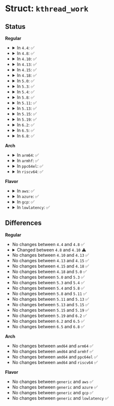 # Struct: <code>kthread_work</code>

## Status
<b>Regular</b>
<ul>
<li>
<details>
<summary>In <code>4.4</code>: ✅</summary>

```c
struct kthread_work {
    struct list_head node;
    kthread_work_func_t func;
    struct kthread_worker *worker;
};
```
</details>
</li>
<li>
<details>
<summary>In <code>4.8</code>: ✅</summary>

```c
struct kthread_work {
    struct list_head node;
    kthread_work_func_t func;
    struct kthread_worker *worker;
};
```
</details>
</li>
<li>
<details>
<summary>In <code>4.10</code>: ✅</summary>

```c
struct kthread_work {
    struct list_head node;
    kthread_work_func_t func;
    struct kthread_worker *worker;
    int canceling;
};
```
</details>
</li>
<li>
<details>
<summary>In <code>4.13</code>: ✅</summary>

```c
struct kthread_work {
    struct list_head node;
    kthread_work_func_t func;
    struct kthread_worker *worker;
    int canceling;
};
```
</details>
</li>
<li>
<details>
<summary>In <code>4.15</code>: ✅</summary>

```c
struct kthread_work {
    struct list_head node;
    kthread_work_func_t func;
    struct kthread_worker *worker;
    int canceling;
};
```
</details>
</li>
<li>
<details>
<summary>In <code>4.18</code>: ✅</summary>

```c
struct kthread_work {
    struct list_head node;
    kthread_work_func_t func;
    struct kthread_worker *worker;
    int canceling;
};
```
</details>
</li>
<li>
<details>
<summary>In <code>5.0</code>: ✅</summary>

```c
struct kthread_work {
    struct list_head node;
    kthread_work_func_t func;
    struct kthread_worker *worker;
    int canceling;
};
```
</details>
</li>
<li>
<details>
<summary>In <code>5.3</code>: ✅</summary>

```c
struct kthread_work {
    struct list_head node;
    kthread_work_func_t func;
    struct kthread_worker *worker;
    int canceling;
};
```
</details>
</li>
<li>
<details>
<summary>In <code>5.4</code>: ✅</summary>

```c
struct kthread_work {
    struct list_head node;
    kthread_work_func_t func;
    struct kthread_worker *worker;
    int canceling;
};
```
</details>
</li>
<li>
<details>
<summary>In <code>5.8</code>: ✅</summary>

```c
struct kthread_work {
    struct list_head node;
    kthread_work_func_t func;
    struct kthread_worker *worker;
    int canceling;
};
```
</details>
</li>
<li>
<details>
<summary>In <code>5.11</code>: ✅</summary>

```c
struct kthread_work {
    struct list_head node;
    kthread_work_func_t func;
    struct kthread_worker *worker;
    int canceling;
};
```
</details>
</li>
<li>
<details>
<summary>In <code>5.13</code>: ✅</summary>

```c
struct kthread_work {
    struct list_head node;
    kthread_work_func_t func;
    struct kthread_worker *worker;
    int canceling;
};
```
</details>
</li>
<li>
<details>
<summary>In <code>5.15</code>: ✅</summary>

```c
struct kthread_work {
    struct list_head node;
    kthread_work_func_t func;
    struct kthread_worker *worker;
    int canceling;
};
```
</details>
</li>
<li>
<details>
<summary>In <code>5.19</code>: ✅</summary>

```c
struct kthread_work {
    struct list_head node;
    kthread_work_func_t func;
    struct kthread_worker *worker;
    int canceling;
};
```
</details>
</li>
<li>
<details>
<summary>In <code>6.2</code>: ✅</summary>

```c
struct kthread_work {
    struct list_head node;
    kthread_work_func_t func;
    struct kthread_worker *worker;
    int canceling;
};
```
</details>
</li>
<li>
<details>
<summary>In <code>6.5</code>: ✅</summary>

```c
struct kthread_work {
    struct list_head node;
    kthread_work_func_t func;
    struct kthread_worker *worker;
    int canceling;
};
```
</details>
</li>
<li>
<details>
<summary>In <code>6.8</code>: ✅</summary>

```c
struct kthread_work {
    struct list_head node;
    kthread_work_func_t func;
    struct kthread_worker *worker;
    int canceling;
};
```
</details>
</li>
</ul>
<b>Arch</b>
<ul>
<li>
<details>
<summary>In <code>arm64</code>: ✅</summary>

```c
struct kthread_work {
    struct list_head node;
    kthread_work_func_t func;
    struct kthread_worker *worker;
    int canceling;
};
```
</details>
</li>
<li>
<details>
<summary>In <code>armhf</code>: ✅</summary>

```c
struct kthread_work {
    struct list_head node;
    kthread_work_func_t func;
    struct kthread_worker *worker;
    int canceling;
};
```
</details>
</li>
<li>
<details>
<summary>In <code>ppc64el</code>: ✅</summary>

```c
struct kthread_work {
    struct list_head node;
    kthread_work_func_t func;
    struct kthread_worker *worker;
    int canceling;
};
```
</details>
</li>
<li>
<details>
<summary>In <code>riscv64</code>: ✅</summary>

```c
struct kthread_work {
    struct list_head node;
    kthread_work_func_t func;
    struct kthread_worker *worker;
    int canceling;
};
```
</details>
</li>
</ul>
<b>Flavor</b>
<ul>
<li>
<details>
<summary>In <code>aws</code>: ✅</summary>

```c
struct kthread_work {
    struct list_head node;
    kthread_work_func_t func;
    struct kthread_worker *worker;
    int canceling;
};
```
</details>
</li>
<li>
<details>
<summary>In <code>azure</code>: ✅</summary>

```c
struct kthread_work {
    struct list_head node;
    kthread_work_func_t func;
    struct kthread_worker *worker;
    int canceling;
};
```
</details>
</li>
<li>
<details>
<summary>In <code>gcp</code>: ✅</summary>

```c
struct kthread_work {
    struct list_head node;
    kthread_work_func_t func;
    struct kthread_worker *worker;
    int canceling;
};
```
</details>
</li>
<li>
<details>
<summary>In <code>lowlatency</code>: ✅</summary>

```c
struct kthread_work {
    struct list_head node;
    kthread_work_func_t func;
    struct kthread_worker *worker;
    int canceling;
};
```
</details>
</li>
</ul>

## Differences
<b>Regular</b>
<ul>
<li>
No changes between <code>4.4</code> and <code>4.8</code> ✅
</li>
<li>
<details>
<summary>Changed between <code>4.8</code> and <code>4.10</code> ⚠️</summary>
<ul>
<li>
<b>Field added. </b>
<code>int canceling</code>
</li>
</ul>
</details>
</li>
<li>
No changes between <code>4.10</code> and <code>4.13</code> ✅
</li>
<li>
No changes between <code>4.13</code> and <code>4.15</code> ✅
</li>
<li>
No changes between <code>4.15</code> and <code>4.18</code> ✅
</li>
<li>
No changes between <code>4.18</code> and <code>5.0</code> ✅
</li>
<li>
No changes between <code>5.0</code> and <code>5.3</code> ✅
</li>
<li>
No changes between <code>5.3</code> and <code>5.4</code> ✅
</li>
<li>
No changes between <code>5.4</code> and <code>5.8</code> ✅
</li>
<li>
No changes between <code>5.8</code> and <code>5.11</code> ✅
</li>
<li>
No changes between <code>5.11</code> and <code>5.13</code> ✅
</li>
<li>
No changes between <code>5.13</code> and <code>5.15</code> ✅
</li>
<li>
No changes between <code>5.15</code> and <code>5.19</code> ✅
</li>
<li>
No changes between <code>5.19</code> and <code>6.2</code> ✅
</li>
<li>
No changes between <code>6.2</code> and <code>6.5</code> ✅
</li>
<li>
No changes between <code>6.5</code> and <code>6.8</code> ✅
</li>
</ul>
<b>Arch</b>
<ul>
<li>
No changes between <code>amd64</code> and <code>arm64</code> ✅
</li>
<li>
No changes between <code>amd64</code> and <code>armhf</code> ✅
</li>
<li>
No changes between <code>amd64</code> and <code>ppc64el</code> ✅
</li>
<li>
No changes between <code>amd64</code> and <code>riscv64</code> ✅
</li>
</ul>
<b>Flavor</b>
<ul>
<li>
No changes between <code>generic</code> and <code>aws</code> ✅
</li>
<li>
No changes between <code>generic</code> and <code>azure</code> ✅
</li>
<li>
No changes between <code>generic</code> and <code>gcp</code> ✅
</li>
<li>
No changes between <code>generic</code> and <code>lowlatency</code> ✅
</li>
</ul>
